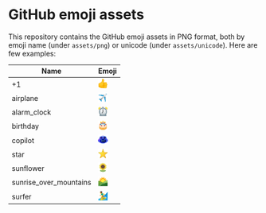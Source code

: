 # GitHub emoji assets

This repository contains the GitHub emoji assets in PNG format, both by emoji
name (under `assets/png`) or unicode (under `assets/unicode`). Here are few
examples:

Name                   | Emoji
---------------------- | -----
+1                     | <img width="20" src="assets/png/+1.png" alt="+1"/>
airplane               | <img width="20" src="assets/png/airplane.png" alt="airplane"/>
alarm_clock            | <img width="20" src="assets/png/alarm_clock.png" alt="alarm_clock"/>
birthday               | <img width="20" src="assets/png/birthday.png" alt="birthday"/>
copilot                | <img width="20" src="assets/png/copilot.png" alt="copilot"/>
star                   | <img width="20" src="assets/png/star.png" alt="star"/>
sunflower              | <img width="20" src="assets/png/sunflower.png" alt="sunflower"/>
sunrise_over_mountains | <img width="20" src="assets/png/sunrise_over_mountains.png" alt="sunrise_over_mountains"/>
surfer                 | <img width="20" src="assets/png/surfer.png" alt="surfer"/>
